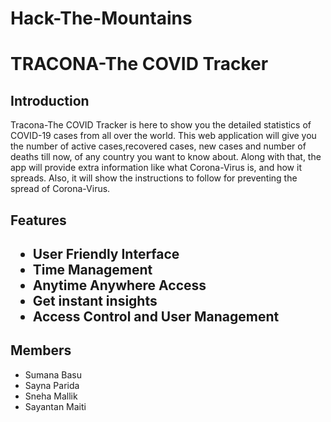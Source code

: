 # Hack-The-Mountains
# TRACONA-The COVID Tracker 

<h2>Introduction</h2>
<p>Tracona-The COVID Tracker is here to show you the detailed statistics of COVID-19 cases from all over the world.
This web application will give you the number of active cases,recovered cases, new cases and number of deaths till now, of any country you want to know about. Along with that, the app will provide extra information like what Corona-Virus is, and how it spreads. Also, it will show the instructions to follow for preventing the spread of Corona-Virus.</p>

<h2>Features<h2>
<ul>
 <li>User Friendly Interface</li>
 <li>Time Management </li>
 <li>Anytime Anywhere Access</li>
 <li>Get instant insights</li>
 <li>Access Control and User Management</li>
</ul>

<h2>Members</h2>
<ul>
  <li>Sumana Basu</li>
  <li>Sayna Parida</li>
  <li>Sneha Mallik</li>
  <li>Sayantan Maiti</li>
</ul>
